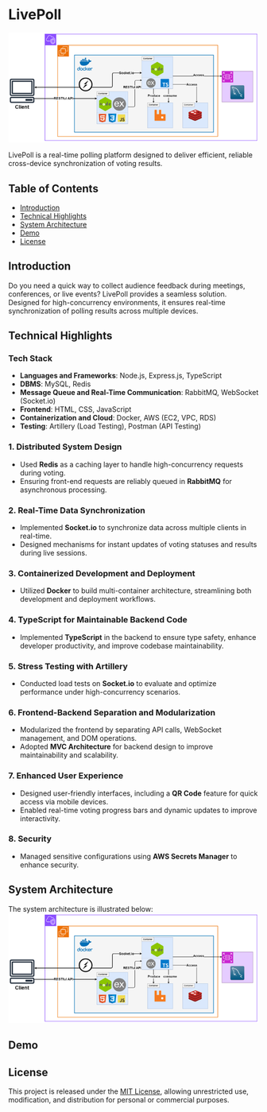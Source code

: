 # LivePoll

![System Architecture](assets/images/system-architecture.png)

LivePoll is a real-time polling platform designed to deliver efficient, reliable cross-device synchronization of voting results.

## Table of Contents
- [Introduction](#introduction)
- [Technical Highlights](#technical-highlights)
- [System Architecture](#system-architecture)
- [Demo](#demo)
- [License](#license)

## Introduction

Do you need a quick way to collect audience feedback during meetings, conferences, or live events? LivePoll provides a seamless solution. Designed for high-concurrency environments, it ensures real-time synchronization of polling results across multiple devices.

## Technical Highlights

### Tech Stack

-   **Languages and Frameworks**: Node.js, Express.js, TypeScript
-   **DBMS**: MySQL, Redis
-   **Message Queue and Real-Time Communication**: RabbitMQ, WebSocket (Socket.io)
-   **Frontend**: HTML, CSS, JavaScript
-   **Containerization and Cloud**: Docker, AWS (EC2, VPC, RDS)
-   **Testing**: Artillery (Load Testing), Postman (API Testing)

### **1. Distributed System Design**

-   Used  **Redis**  as a caching layer to handle high-concurrency requests during voting.
-   Ensuring front-end requests are reliably queued in **RabbitMQ** for asynchronous processing.

### **2. Real-Time Data Synchronization**

-   Implemented  **Socket.io**  to synchronize data across multiple clients in real-time.
-   Designed mechanisms for instant updates of voting statuses and results during live sessions.

### **3. Containerized Development and Deployment**

-   Utilized  **Docker**  to build multi-container architecture, streamlining both development and deployment workflows.

### **4. TypeScript for Maintainable Backend Code**

-   Implemented  **TypeScript**  in the backend to ensure type safety, enhance developer productivity, and improve codebase maintainability.

### **5. Stress Testing with Artillery**

-   Conducted load tests on  **Socket.io**  to evaluate and optimize performance under high-concurrency scenarios.

### **6. Frontend-Backend Separation and Modularization**

-   Modularized the frontend by separating API calls, WebSocket management, and DOM operations.
-   Adopted  **MVC Architecture**  for backend design to improve maintainability and scalability.

### **7. Enhanced User Experience**

-   Designed user-friendly interfaces, including a  **QR Code**  feature for quick access via mobile devices.
-   Enabled real-time voting progress bars and dynamic updates to improve interactivity.

### **8. Security**

-   Managed sensitive configurations using  **AWS Secrets Manager**  to enhance security.


## System Architecture

The system architecture is illustrated below:
![System Architecture](assets/images/system-architecture.png)


## Demo

## License

This project is released under the [MIT License](https://choosealicense.com/licenses/mit/), allowing unrestricted use, modification, and distribution for personal or commercial purposes.

